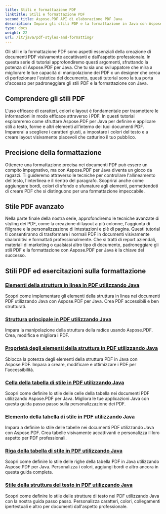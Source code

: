 ```yaml
---
title: Stili e formattazione PDF
linktitle: Stili e formattazione PDF
second_title: Aspose.PDF API di elaborazione PDF Java
description: Impara gli stili PDF e la formattazione in Java con Aspose.PDF per Java. Padroneggia l'estetica e il layout del PDF per documenti straordinari.
type: docs
weight: 22
url: /it/java/pdf-styles-and-formatting/
---
```


Gli stili e la formattazione PDF sono aspetti essenziali della creazione di documenti PDF visivamente accattivanti e dall'aspetto professionale. In questa serie di tutorial approfondiremo questi argomenti, sfruttando la potenza di Aspose.PDF per Java. Che tu sia uno sviluppatore che mira a migliorare le tue capacità di manipolazione dei PDF o un designer che cerca di perfezionare l'estetica del documento, questi tutorial sono la tua porta d'accesso per padroneggiare gli stili PDF e la formattazione con Java.

## Comprendere gli stili PDF

L'uso efficace di caratteri, colori e layout è fondamentale per trasmettere le informazioni in modo efficace attraverso i PDF. In questi tutorial esploreremo come sfruttare Aspose.PDF per Java per definire e applicare stili a testo, forme e altri elementi all'interno dei tuoi documenti PDF. Imparerai a scegliere i caratteri giusti, a impostare i colori del testo e a creare layout visivamente piacevoli che catturino il tuo pubblico.

## Precisione della formattazione

Ottenere una formattazione precisa nei documenti PDF può essere un compito impegnativo, ma con Aspose.PDF per Java diventa un gioco da ragazzi. Ti guideremo attraverso le tecniche per controllare l'allineamento del testo, l'interlinea e il rientro del paragrafo. Scoprirai anche come aggiungere bordi, colori di sfondo e sfumature agli elementi, permettendoti di creare PDF che si distinguono per una formattazione impeccabile.

## Stile PDF avanzato

Nella parte finale della nostra serie, approfondiremo le tecniche avanzate di styling dei PDF, come la creazione di layout a più colonne, l'aggiunta di filigrane e la personalizzazione di intestazioni e piè di pagina. Questi tutorial ti consentiranno di trasformare i normali PDF in documenti visivamente sbalorditivi e formattati professionalmente. Che si tratti di report aziendali, materiali di marketing o qualsiasi altro tipo di documento, padroneggiare gli stili PDF e la formattazione con Aspose.PDF per Java è la chiave del successo.

## Stili PDF ed esercitazioni sulla formattazione
### [Elementi della struttura in linea in PDF utilizzando Java](./inline-structure-elements-in-pdf-using-java/)
Scopri come implementare gli elementi della struttura in linea nei documenti PDF utilizzando Java con Aspose.PDF per Java. Crea PDF accessibili e ben strutturati.
### [Struttura principale in PDF utilizzando Java](./root-structure-in-pdf-using-java/)
Impara la manipolazione della struttura della radice usando Aspose.PDF. Crea, modifica e migliora i PDF.
### [Proprietà degli elementi della struttura in PDF utilizzando Java](./structure-elements-properties-in-pdf-using-java/)
Sblocca la potenza degli elementi della struttura PDF in Java con Aspose.PDF. Impara a creare, modificare e ottimizzare i PDF per l'accessibilità.
### [Cella della tabella di stile in PDF utilizzando Java](./style-table-cell-in-pdf-using-java/)
Scopri come definire lo stile delle celle della tabella nei documenti PDF utilizzando Aspose.PDF per Java. Migliora le tue applicazioni Java con questa guida passo passo sulla personalizzazione dei PDF.
### [Elemento della tabella di stile in PDF utilizzando Java](./style-table-element-in-pdf-using-java/)
Impara a definire lo stile delle tabelle nei documenti PDF utilizzando Java con Aspose.PDF. Crea tabelle visivamente accattivanti e personalizza il loro aspetto per PDF professionali.
### [Riga della tabella di stile in PDF utilizzando Java](./style-table-row-in-pdf-using-java/)
Scopri come definire lo stile delle righe della tabella PDF in Java utilizzando Aspose.PDF per Java. Personalizza i colori, aggiungi bordi e altro ancora in questa guida completa.
### [Stile della struttura del testo in PDF utilizzando Java](./style-text-structure-in-pdf-using-java/)
Scopri come definire lo stile delle strutture di testo nei PDF utilizzando Java con la nostra guida passo passo. Personalizza caratteri, colori, collegamenti ipertestuali e altro per documenti dall'aspetto professionale.